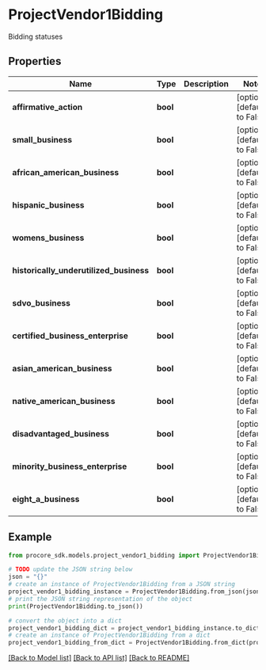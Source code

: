 # ProjectVendor1Bidding

Bidding statuses

## Properties

Name | Type | Description | Notes
------------ | ------------- | ------------- | -------------
**affirmative_action** | **bool** |  | [optional] [default to False]
**small_business** | **bool** |  | [optional] [default to False]
**african_american_business** | **bool** |  | [optional] [default to False]
**hispanic_business** | **bool** |  | [optional] [default to False]
**womens_business** | **bool** |  | [optional] [default to False]
**historically_underutilized_business** | **bool** |  | [optional] [default to False]
**sdvo_business** | **bool** |  | [optional] [default to False]
**certified_business_enterprise** | **bool** |  | [optional] [default to False]
**asian_american_business** | **bool** |  | [optional] [default to False]
**native_american_business** | **bool** |  | [optional] [default to False]
**disadvantaged_business** | **bool** |  | [optional] [default to False]
**minority_business_enterprise** | **bool** |  | [optional] [default to False]
**eight_a_business** | **bool** |  | [optional] [default to False]

## Example

```python
from procore_sdk.models.project_vendor1_bidding import ProjectVendor1Bidding

# TODO update the JSON string below
json = "{}"
# create an instance of ProjectVendor1Bidding from a JSON string
project_vendor1_bidding_instance = ProjectVendor1Bidding.from_json(json)
# print the JSON string representation of the object
print(ProjectVendor1Bidding.to_json())

# convert the object into a dict
project_vendor1_bidding_dict = project_vendor1_bidding_instance.to_dict()
# create an instance of ProjectVendor1Bidding from a dict
project_vendor1_bidding_from_dict = ProjectVendor1Bidding.from_dict(project_vendor1_bidding_dict)
```
[[Back to Model list]](../README.md#documentation-for-models) [[Back to API list]](../README.md#documentation-for-api-endpoints) [[Back to README]](../README.md)


